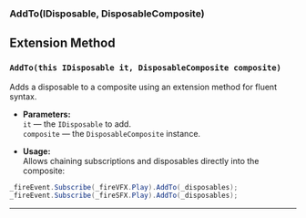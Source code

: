 ### AddTo(IDisposable, DisposableComposite)


## Extension Method

### `AddTo(this IDisposable it, DisposableComposite composite)`

Adds a disposable to a composite using an extension method for fluent syntax.

- **Parameters:**  
  `it` — the `IDisposable` to add.  
  `composite` — the `DisposableComposite` instance.

- **Usage:**  
  Allows chaining subscriptions and disposables directly into the composite:

```csharp
_fireEvent.Subscribe(_fireVFX.Play).AddTo(_disposables);
_fireEvent.Subscribe(_fireSFX.Play).AddTo(_disposables);
```
---